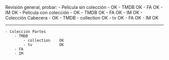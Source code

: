 Revisión general, probar:
	- Película sin colección - OK
		- TMDB	OK
		- FA	OK
		- IM	OK
	- Película con colección - OK
		- TMDB	OK
		- FA	OK
		- IM	OK
	- Colección Cabecera - OK
		- TMDB
			- collection	OK
			- tv			OK
		- FA				OK
		- IM				OK
___________________________________________
	- Colección Partes
		- TMDB
			- collection	OK
			- tv			OK
		- FA
		- IM
